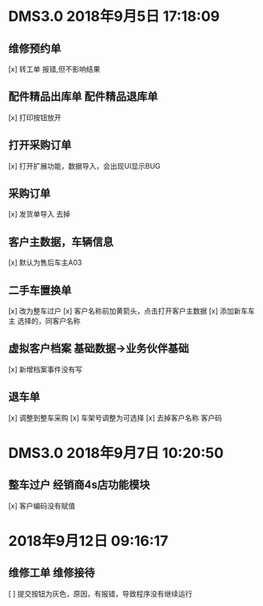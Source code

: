 # DMS3.0  2018年9月5日 17:18:09 
## 维修预约单
[x] 转工单   报错,但不影响结果
## 配件精品出库单 配件精品退库单
[x] 打印按钮放开
## 打开采购订单
[x] 打开扩展功能，数据导入，会出现UI显示BUG
## 采购订单	
[x] 发货单导入 去掉
## 客户主数据，车辆信息  
[x] 默认为售后车主A03
## 二手车置换单	
[x] 改为整车过户
[x] 客户名称前加黄箭头，点击打开客户主数据
[x] 添加新车车主	选择的，同客户名称
## 虚拟客户档案	基础数据->业务伙伴基础
[x] 新增档案事件没有写
## 退车单
[x] 调整到整车采购
[x] 车架号调整为可选择
[x] 去掉客户名称 客户码
# DMS3.0 2018年9月7日 10:20:50
## 整车过户	经销商4s店功能模块
[x] 客户编码没有赋值
# 2018年9月12日 09:16:17
## 维修工单	维修接待
[ ] 提交按钮为灰色，原因，有报错，导致程序没有继续运行
